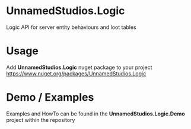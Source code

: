 # UnnamedStudios.Logic
Logic API for server entity behaviours and loot tables

# Usage
Add **UnnamedStudios.Logic** nuget package to your project
https://www.nuget.org/packages/UnnamedStudios.Logic

# Demo / Examples
Examples and HowTo can be found in the **UnnamedStudios.Logic.Demo** project within the repository